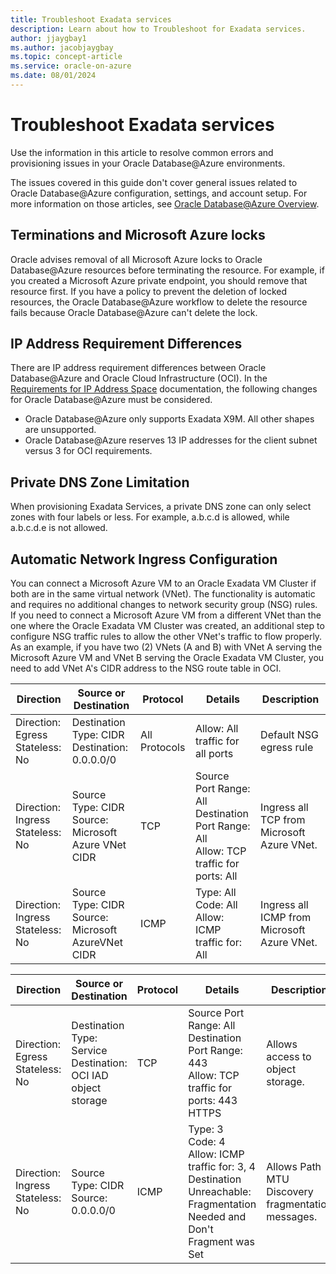 ```yaml
---
title: Troubleshoot Exadata services
description: Learn about how to Troubleshoot for Exadata services.
author: jjaygbay1
ms.author: jacobjaygbay
ms.topic: concept-article
ms.service: oracle-on-azure
ms.date: 08/01/2024
---
```


# Troubleshoot Exadata services

Use the information in this article to resolve common errors and provisioning issues in your Oracle Database@Azure environments.

The issues covered in this guide don't cover general issues related to Oracle Database@Azure configuration, settings, and account setup. For more information on those articles, see [Oracle Database@Azure Overview](https://docs.oracle.com/iaas/Content/multicloud/oaaoverview.htm).

## Terminations and Microsoft Azure locks

Oracle advises removal of all Microsoft Azure locks to Oracle Database@Azure resources before terminating the resource. For example, if you created a Microsoft Azure private endpoint, you should remove that resource first. If you have a policy to prevent the deletion of locked resources, the Oracle Database@Azure workflow to delete the resource fails because Oracle Database@Azure can't delete the lock.

## IP Address Requirement Differences

There are IP address requirement differences between Oracle Database@Azure and Oracle Cloud Infrastructure (OCI). In the [Requirements for IP Address Space](https://docs.oracle.com/iaas/exadatacloud/exacs/ecs-network-setup.html#GUID-D5C577A1-BC11-470F-8A91-77609BBEF1EA) documentation, the following changes for Oracle Database@Azure must be considered.
* Oracle Database@Azure only supports Exadata X9M. All other shapes are unsupported.
* Oracle Database@Azure reserves 13 IP addresses for the client subnet versus 3 for OCI requirements.

## Private DNS Zone Limitation

When provisioning Exadata Services, a private DNS zone can only select zones with four labels or less. For example, a.b.c.d is allowed, while a.b.c.d.e is not allowed.

## Automatic Network Ingress Configuration

You can connect a Microsoft Azure VM to an Oracle Exadata VM Cluster if both are in the same virtual network (VNet). The functionality is automatic and requires no additional changes to network security group (NSG) rules. If you need to connect a Microsoft Azure VM from a different VNet than the one where the Oracle Exadata VM Cluster was created, an additional step to configure NSG traffic rules to allow the other VNet's traffic to flow properly. As an example, if you have two (2) VNets (A and B) with VNet A serving the Microsoft Azure VM and VNet B serving the Oracle Exadata VM Cluster, you need to add VNet A's CIDR address to the NSG route table in OCI.

| Direction | Source or Destination | Protocol | Details | Description |
| --------- | --------------------- | -------- | ------- | ----------- |
| Direction: Egress <br /> Stateless: No | Destination Type: CIDR <br /> Destination: 0.0.0.0/0 | All Protocols | Allow: All traffic for all ports | Default NSG egress rule |
| Direction: Ingress <br /> Stateless: No | Source Type: CIDR <br /> Source: Microsoft Azure VNet CIDR | TCP | Source Port Range: All <br /> Destination Port Range: All <br /> Allow: TCP traffic for ports: All | Ingress all TCP from Microsoft Azure VNet. |
| Direction: Ingress <br /> Stateless: No | Source Type: CIDR <br /> Source: Microsoft AzureVNet CIDR | ICMP | Type: All <br /> Code: All <br /> Allow: ICMP traffic for: All | Ingress all ICMP from Microsoft Azure VNet. |

| Direction | Source or Destination | Protocol | Details | Description |
| --------- | --------------------- | -------- | ------- | ----------- |
| Direction: Egress <br /> Stateless: No | Destination Type: Service <br /> Destination: OCI IAD object storage | TCP | Source Port Range: All <br /> Destination Port Range: 443 <br /> Allow: TCP traffic for ports: 443 HTTPS | Allows access to object storage. |
| Direction: Ingress <br /> Stateless: No | Source Type: CIDR <br /> Source: 0.0.0.0/0 | ICMP | Type: 3 <br /> Code: 4 <br /> Allow: ICMP traffic for: 3, 4 Destination Unreachable: Fragmentation Needed and Don't Fragment was Set | Allows Path MTU Discovery fragmentation messages. |
